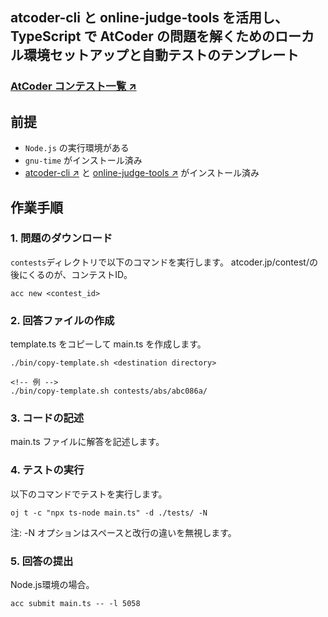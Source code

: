 ## atcoder-cli と online-judge-tools を活用し、TypeScript で AtCoder の問題を解くためのローカル環境セットアップと自動テストのテンプレート


### [AtCoder コンテスト一覧 ↗︎](https://atcoder.jp/contests)


## 前提
- `Node.js` の実行環境がある
- `gnu-time` がインストール済み
- [atcoder-cli ↗︎](https://github.com/Tatamo/atcoder-cli) と [online-judge-tools ↗︎](https://github.com/online-judge-tools/oj/blob/master/README.ja.md) がインストール済み


## 作業手順

### 1. 問題のダウンロード
`contests`ディレクトリで以下のコマンドを実行します。
atcoder.jp/contest/の後にくるのが、コンテストID。

```
acc new <contest_id>
```


### 2. 回答ファイルの作成
template.ts をコピーして main.ts を作成します。

```
./bin/copy-template.sh <destination directory>

<!-- 例 -->
./bin/copy-template.sh contests/abs/abc086a/
```

### 3. コードの記述
main.ts ファイルに解答を記述します。


### 4. テストの実行
以下のコマンドでテストを実行します。


```
oj t -c "npx ts-node main.ts" -d ./tests/ -N
```
注: -N オプションはスペースと改行の違いを無視します。


### 5. 回答の提出
Node.js環境の場合。

```
acc submit main.ts -- -l 5058
```

